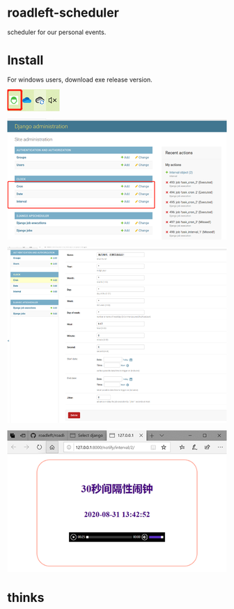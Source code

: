 # roadleft-scheduler
scheduler for our personal events.

#  Install

For windows users, download exe release version.

![Tray](docs/screenshots/tray.png)

![Admin](docs/screenshots/admin.png)

![cron](docs/screenshots/cron.png)

![Interval](docs/screenshots/interval.png)


#  thinks

